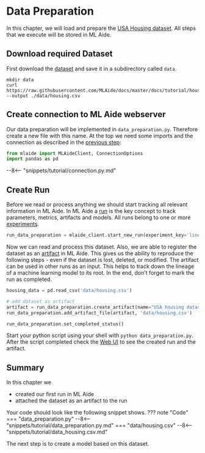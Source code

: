# Data Preparation

In this chapter, we will load and prepare the 
[USA Housing dataset](https://www.kaggle.com/vedavyasv/usa-housing). All steps that we execute
will be stored in ML Aide.

## Download required Dataset

First download the [dataset](https://raw.githubusercontent.com/MLAide/docs/master/docs/tutorial/housing.csv)
and save it in a subdirectory called `data`.
```
mkdir data
curl https://raw.githubusercontent.com/MLAide/docs/master/docs/tutorial/housing.csv --output ./data/housing.csv
```

## Create connection to ML Aide webserver
Our data preparation will be implemented in `data_preparation.py`. Therefore create a new file with this name.
At the top we need some imports and the connection as described in the [previous step](create-connection.md):
```python
from mlaide import MLAideClient, ConnectionOptions
import pandas as pd
```
--8<-- "snippets/tutorial/connection.py.md"

## Create Run
Before we read or process anything we should start tracking all relevant information in ML Aide. 
In ML Aide a [run](../essentials/runs.md) is the key concept to track parameters, metrics, artifacts 
and models. All runs belong to one or more [experiments](../essentials/experiments.md).

```python
run_data_preparation = mlaide_client.start_new_run(experiment_key='linear-regression', run_name='data preparation')
```

Now we can read and process this dataset. Also, we are able to register the dataset as an [artifact](../essentials/artifacts.md) 
in ML Aide. This gives us the ability to reproduce the following steps - even if the dataset is lost, deleted, or modified.
The artifact can be used in other runs as an input. This helps to track down the lineage of a machine learning model to its
root. In the end, don't forget to mark the run as completed.

```python
housing_data = pd.read_csv('data/housing.csv')

# add dataset as artifact
artifact = run_data_preparation.create_artifact(name="USA housing dataset", artifact_type="dataset", metadata={})
run_data_preparation.add_artifact_file(artifact, 'data/housing.csv')

run_data_preparation.set_completed_status()
```

Start your python script using your shell with `python data_preparation.py`. After the script completed check the 
[Web UI](http://localhost:8880/projects/usa-housing/runs) to see the created run and the artifact.


## Summary
In this chapter we 

- created our first run in ML Aide
- attached the dataset as an artifact to the run

Your code should look like the following snippet shows.
??? note "Code"
    === "data_preparation.py"
        --8<-- "snippets/tutorial/data_preparation.py.md"
    === "data/housing.csv"
        --8<-- "snippets/tutorial/data_housing.csv.md"

The next step is to create a model based on this dataset.
